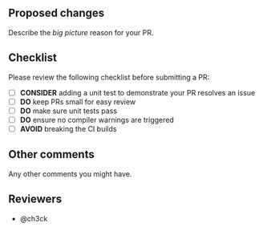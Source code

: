 ## Proposed changes
Describe the *big picture* reason for your PR.

## Checklist

Please review the following checklist before submitting a PR:

- [ ] **CONSIDER** adding a unit test to demonstrate your PR resolves an issue
- [ ] **DO** keep PRs small for easy review
- [ ] **DO** make sure unit tests pass
- [ ] **DO** ensure no compiler warnings are triggered
- [ ] **AVOID** breaking the CI builds

## Other comments
Any other comments you might have.

## Reviewers
<!-- add reviewers -->
- @ch3ck
